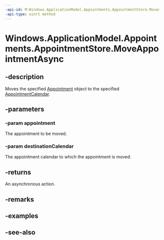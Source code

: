 ----api-id: M:Windows.ApplicationModel.Appointments.AppointmentStore.MoveAppointmentAsync(Windows.ApplicationModel.Appointments.Appointment,Windows.ApplicationModel.Appointments.AppointmentCalendar)
-api-type: winrt method
---<!-- Method syntaxpublic Windows.Foundation.IAsyncAction MoveAppointmentAsync(Windows.ApplicationModel.Appointments.Appointment appointment, Windows.ApplicationModel.Appointments.AppointmentCalendar destinationCalendar)--># Windows.ApplicationModel.Appointments.AppointmentStore.MoveAppointmentAsync## -descriptionMoves the specified [Appointment](appointment.md) object to the specified [AppointmentCalendar](appointmentcalendar.md).## -parameters### -param appointmentThe appointment to be moved.### -param destinationCalendarThe appointment calendar to which the appointment is moved.## -returnsAn asynchronous action.## -remarks## -examples## -see-also
